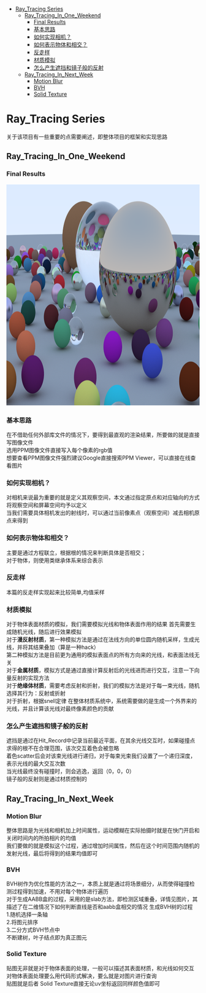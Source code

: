 - [Ray\_Tracing Series](#ray_tracing-series)
  - [Ray\_Tracing\_In\_One\_Weekend](#ray_tracing_in_one_weekend)
    - [Final Results](#final-results)
    - [基本思路](#基本思路)
    - [如何实现相机？](#如何实现相机)
    - [如何表示物体和相交？](#如何表示物体和相交)
    - [反走样](#反走样)
    - [材质模拟](#材质模拟)
    - [怎么产生遮挡和镜子般的反射](#怎么产生遮挡和镜子般的反射)
  - [Ray\_Tracing\_In\_Next\_Week](#ray_tracing_in_next_week)
    - [Motion Blur](#motion-blur)
    - [BVH](#bvh)
    - [Solid Texture](#solid-texture)

# Ray_Tracing Series
关于该项目有一些重要的点需要阐述，即整体项目的框架和实现思路  


## Ray_Tracing_In_One_Weekend

### Final Results

<div align=center><img width="1024" height="576" src="https://github.com/Xiaojie-Huang/Ray_Tracing/blob/master/RT_WEEKEND_RESULT.png"/></div>

### 基本思路
在不借助任何外部库文件的情况下，要得到最直观的渲染结果，所要做的就是直接写图像文件  
选用PPM图像文件直接写入每个像素的rgb值  
想要查看PPM图像文件强烈建议Google直接搜索PPM Viewer，可以直接在线查看图片    
   
### 如何实现相机？
对相机来说最为重要的就是定义其观察空间，本文通过指定原点和对应轴向的方式将观察空间和屏幕空间均予以定义  
当我们需要具体相机发出的射线时，可以通过当前像素点（观察空间）减去相机原点来得到

### 如何表示物体和相交？
主要是通过方程联立，根据根的情况来判断具体是否相交；  
对于物体，则使用类继承体系来综合表示

### 反走样
本篇的反走样实现起来比较简单,均值采样

### 材质模拟
对于物体表面材质的模拟，我们需要模拟光线和物体表面作用的结果
首先需要生成随机光线，随后进行效果模拟    
对于**漫反射材质**，第一种模拟方法是通过在法线方向的单位圆内随机采样，生成光线，并将其结果叠加（算是一种hack）  
第二种模拟方法是目前更为通用的模拟表面点的所有方向来的光线，和表面法线无关  
对于**金属材质**，模拟方式是通过直接计算反射后的光线进而进行交互，注意一下向量反射的实现方法  
对于**绝缘体材质**，需要考虑反射和折射，我们的模拟方法是对于每一束光线，随机选择其行为：反射或折射  
对于折射，根据snell定律
在整体材质系统中，系统需要做的是生成一个外界来的光线，并且计算该光线对最终像素颜色的贡献

### 怎么产生遮挡和镜子般的反射
遮挡是通过在Hit_Record中记录当前最近平面，在其余光线交互时，如果碰撞点求得的根不在合理范围，该次交互着色会被忽略  
着色scatter后会对该束光线进行递归，对于每束光束我们设置了一个递归深度，表示光线的最大交互次数  
当光线最终没有碰撞时，则会逃逸，返回（0，0，0）  
镜子般的反射则是通过材质控制的

## Ray_Tracing_In_Next_Week

### Motion Blur
整体思路是为光线和相机加上时间属性，运动模糊在实际拍摄时就是在快门开启和关闭时间内的所拍相片的均值  
我们要做的就是模拟这个过程，通过增加时间属性，然后在这个时间范围内随机的发射光线，最后将得到的结果均值即可

### BVH
BVH树作为优化性能的方法之一，本质上就是通过将场景细分，从而使得碰撞检测过程得到加速，不用对每个物体进行遍历  
对于生成AABB盒的过程，采用的是slab方法，即检测区域重叠，详情见图片，其描述了在二维情况下如何判断直线是否和aabb盒相交的情况
生成BVH树的过程  
1.随机选择一条轴  
2.将图元排序  
3.二分方式BVH节点中  
不断建树，叶子结点即为真正图元

### Solid Texture
贴图无非就是对于物体表面的处理，一般可以描述其表面材质，和光线如何交互  
对物体表面处理要么用代码形式解决，要么就是对图片进行查询  
贴图就是后者
Solid Texture直接无论uv坐标返回同样颜色值即可
